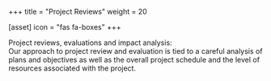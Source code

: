 +++
title = "Project Reviews"
weight = 20

[asset]
  icon = "fas fa-boxes"
+++

Project reviews, evaluations and impact analysis:  
Our approach to project review and evaluation is tied to a careful analysis of plans and objectives as well as the overall project schedule and the level of resources associated with the project.
